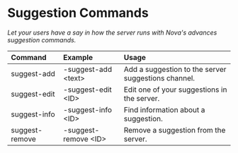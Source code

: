 # Suggestion Commands
*Let your users have a say in how the server runs with Nova's advances suggestion commands.*

| Command | Example | Usage |
| :--- | :--- | :--- |
| suggest-add | -suggest-add \<text> | Add a suggestion to the server suggestions channel.
| suggest-edit | -suggest-edit \<ID> <text> | Edit one of your suggestions in the server.
| suggest-info | -suggest-info \<ID> | Find information about a suggestion.
| suggest-remove | -suggest-remove \<ID> | Remove a suggestion from the server.
